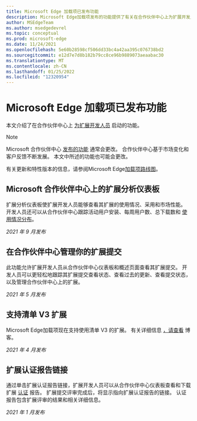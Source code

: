 ```yaml
---
title: Microsoft Edge 加载项已发布功能
description: Microsoft Edge加载项发布的功能提供了有关在合作伙伴中心上为扩展开发人员启动的功能的信息。
author: MSEdgeTeam
ms.author: msedgedevrel
ms.topic: conceptual
ms.prod: microsoft-edge
ms.date: 11/24/2021
ms.openlocfilehash: 5e60b28598cf506dd33bc4a42aa395c076738bd2
ms.sourcegitcommit: e12d7e7d8b182b79cc8ce96b9889073aeaabac30
ms.translationtype: MT
ms.contentlocale: zh-CN
ms.lasthandoff: 01/25/2022
ms.locfileid: "12320954"
---
```

# <a name="microsoft-edge-add-ons-released-features"></a>Microsoft Edge 加载项已发布功能

本文介绍了在合作伙伴中心上 [为扩展开发人员](https://partner.microsoft.com/dashboard/home) 启动的功能。

> [!NOTE]
> Microsoft 合作伙伴中心 [发布的功能](https://partner.microsoft.com/dashboard/home) 通常会更改。  合作伙伴中心基于市场变化和客户反馈不断发展。 本文中所述的功能也可能会更改。

有关更新和特性版本的信息，请参阅Microsoft Edge[加载项路线图](roadmap.md)。

<!-- ====================================================================== -->
## <a name="extensions-analytics-dashboard-on-microsoft-partner-center"></a>Microsoft 合作伙伴中心上的扩展分析仪表板

扩展分析仪表板使扩展开发人员能够查看其扩展的使用情况、采用和市场性能。  开发人员还可以从合作伙伴中心跟踪活动用户安装、每周用户数、总下载数和 [使用情况分布](https://partner.microsoft.com/dashboard/home)。

*2021 年 9 月发布*


<!-- ====================================================================== -->
## <a name="manage-your-extension-submissions-on-partner-center"></a>在合作伙伴中心管理你的扩展提交

此功能允许扩展开发人员从合作伙伴中心仪表板和概述页面查看[](https://partner.microsoft.com/dashboard/home)其扩展提交。  开发人员可以更轻松地跟踪其扩展提交查看状态、查看过去的更新、查看提交状态，以及管理合作伙伴中心上的扩展。

*2021 年 5 月发布*

<!-- ====================================================================== -->
## <a name="support-for-manifest-v3-extensions"></a>支持清单 V3 扩展

Microsoft Edge加载项现在支持使用清单 V3 的扩展。 有关详细信息 [，请查看]( https://techcommunity.microsoft.com/t5/articles/manifest-v3-changes-are-now-available-in-microsoft-edge/m-p/1780254) 博客。

*2021 年 4 月发布*


<!-- ====================================================================== -->
## <a name="extension-certification-report-link"></a>扩展认证报告链接

通过单击扩展认证报告链接，扩展开发人员可以从合作伙伴中心仪表板查看和下载扩展 [认证](https://partner.microsoft.com/dashboard/home) 报告。  扩展提交评审完成后，将显示指向扩展认证报告的链接。  认证报告包含扩展评审的结果和相关详细信息。

*2021 年 1 月发布*
